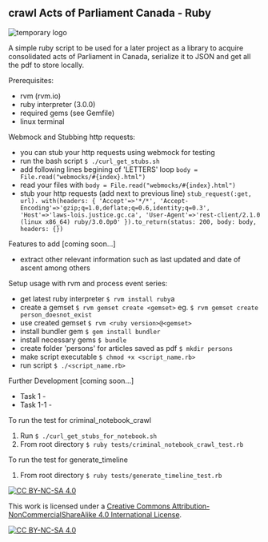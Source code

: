 ## crawl Acts of Parliament Canada - Ruby

![temporary logo](https://bt-strike.s3-us-west-2.amazonaws.com/images/ruby.gif 'bt-strike temporary logo')

A simple ruby script to be used for a later project as a library to acquire consolidated acts of Parliament in Canada, serialize it to JSON and get all the pdf to store locally.

Prerequisites:

- rvm (rvm.io)
- ruby interpreter (3.0.0)
- required gems (see Gemfile)
- linux terminal

Webmock and Stubbing http requests:

- you can stub your http requests using webmock for testing
- run the bash script `$ ./curl_get_stubs.sh`
- add following lines begining of 'LETTERS' loop `body = File.read("webmocks/#{index}.html")`
- read your files with `body = File.read("webmocks/#{index}.html")`
- stub your http requests (add next to previous line)
  `stub_request(:get, url). with(headers: { 'Accept'=>'*/*', 'Accept-Encoding'=>'gzip;q=1.0,deflate;q=0.6,identity;q=0.3', 'Host'=>'laws-lois.justice.gc.ca', 'User-Agent'=>'rest-client/2.1.0 (linux x86_64) ruby/3.0.0p0' }).to_return(status: 200, body: body, headers: {}) `

Features to add [coming soon...]

- extract other relevant information such as last updated and date of ascent among others

Setup usage with rvm and process event series:

- get latest ruby interpreter
  `$ rvm install ruby`a
- create a gemset
  `$ rvm gemset create <gemset>`
  eg. `$ rvm gemset create person_doesnot_exist`
- use created gemset
  `$ rvm <ruby version>@<gemset>`
- install bundler gem
  `$ gem install bundler`
- install necessary gems
  `$ bundle`
- create folder 'persons' for articles saved as pdf
  `$ mkdir persons`
- make script executable
  `$ chmod +x <script_name.rb>`
- run script
  `$ ./<script_name.rb>`

Further Development [coming soon...]

- Task 1 -
- Task 1-1 -

To run the test for criminal_notebook_crawl

1. Run `$ ./curl_get_stubs_for_notebook.sh`
2. From root directory
   `$ ruby tests/criminal_notebook_crawl_test.rb`

To run the test for generate_timeline

1. From root directory
   `$ ruby tests/generate_timeline_test.rb`

[![CC BY-NC-SA 4.0][cc-by-nc-sa-shield]][cc-by-nc-sa]

This work is licensed under a
[Creative Commons Attribution-NonCommercialShareAlike 4.0 International License][cc-by-nc-sa].

[![CC BY-NC-SA 4.0][cc-by-nc-sa-image]][cc-by-nc-sa]

[cc-by-nc-sa]: http://creativecommons.org/licenses/by-nc-sa/4.0/
[cc-by-nc-sa-image]: https://licensebuttons.net/l/by-nc-sa/4.0/88x31.png
[cc-by-nc-sa-shield]: https://img.shields.io/badge/License-CC%20BY--NC--SA%204.0-lightgrey.svg
